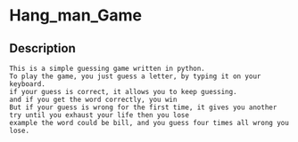 # Hang_man_Game
## Description
    This is a simple guessing game written in python.
    To play the game, you just guess a letter, by typing it on your keyboard.
    if your guess is correct, it allows you to keep guessing.
    and if you get the word correctly, you win
    But if your guess is wrong for the first time, it gives you another try until you exhaust your life then you lose
    example the word could be bill, and you guess four times all wrong you lose.
   
